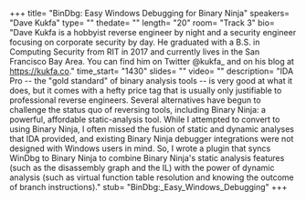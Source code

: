 +++
title= "BinDbg: Easy Windows Debugging for Binary Ninja"
speakers= "Dave Kukfa"
type= ""
thedate= ""
length= "20"
room= "Track 3"
bio= "Dave Kukfa is a hobbyist reverse engineer by night and a security engineer focusing on corporate security by day. He graduated with a B.S. in Computing Security from RIT in 2017 and currently lives in the San Francisco Bay Area. You can find him on Twitter @kukfa_ and on his blog at https://kukfa.co."
time_start= "1430"
slides= ""
video= ""
description= "IDA Pro -- the &quot;gold standard&quot; of binary analysis tools -- is very good at what it does, but it comes with a hefty price tag that is usually only justifiable to professional reverse engineers. Several alternatives have begun to challenge the status quo of reversing tools, including Binary Ninja: a powerful, affordable static-analysis tool. While I attempted to convert to using Binary Ninja, I often missed the fusion of static and dynamic analyses that IDA provided, and existing Binary Ninja debugger integrations were not designed with Windows users in mind. So, I wrote a plugin that syncs WinDbg to Binary Ninja to combine Binary Ninja&#x27;s static analysis features (such as the disassembly graph and the IL) with the power of dynamic analysis (such as virtual function table resolution and knowing the outcome of branch instructions)."
stub= "BinDbg:_Easy_Windows_Debugging"
+++